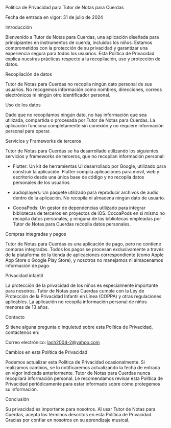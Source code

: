 Política de Privacidad para Tutor de Notas para Cuerdas

Fecha de entrada en vigor: 31 de julio de 2024

Introducción

Bienvenido a Tutor de Notas para Cuerdas, una aplicación diseñada para principiantes en instrumentos de cuerda, incluidos los niños. Estamos comprometidos con la protección de su privacidad y garantizar una experiencia segura para todos los usuarios. Esta Política de Privacidad explica nuestras prácticas respecto a la recopilación, uso y protección de datos.

Recopilación de datos

Tutor de Notas para Cuerdas no recopila ningún dato personal de sus usuarios. No recogemos información como nombres, direcciones, correos electrónicos ni ningún otro identificador personal.

Uso de los datos

Dado que no recopilamos ningún dato, no hay información que sea utilizada, compartida o procesada por Tutor de Notas para Cuerdas. La aplicación funciona completamente sin conexión y no requiere información personal para operar.

Servicios y Frameworks de terceros

Tutor de Notas para Cuerdas se ha desarrollado utilizando los siguientes servicios y frameworks de terceros, que no recopilan información personal:

- Flutter: Un kit de herramientas UI desarrollado por Google, utilizado para construir la aplicación. Flutter compila aplicaciones para móvil, web y escritorio desde una única base de código y no recopila datos personales de los usuarios.

- audioplayers: Un paquete utilizado para reproducir archivos de audio dentro de la aplicación. No recopila ni almacena ningún dato de usuario.

- CocoaPods: Un gestor de dependencias utilizado para integrar bibliotecas de terceros en proyectos de iOS. CocoaPods en sí mismo no recopila datos personales, y ninguna de las bibliotecas empleadas por Tutor de Notas para Cuerdas recopila datos personales.

Compras integradas y pagos

Tutor de Notas para Cuerdas es una aplicación de pago, pero no contiene compras integradas. Todos los pagos se procesan exclusivamente a través de la plataforma de la tienda de aplicaciones correspondiente (como Apple App Store o Google Play Store), y nosotros no manejamos ni almacenamos información de pago.

Privacidad infantil

La protección de la privacidad de los niños es especialmente importante para nosotros. Tutor de Notas para Cuerdas cumple con la Ley de Protección de la Privacidad Infantil en Línea (COPPA) y otras regulaciones aplicables. La aplicación no recopila información personal de niños menores de 13 años.

Contacto

Si tiene alguna pregunta o inquietud sobre esta Política de Privacidad, contáctenos en:

Correo electrónico: lach2004-2@yahoo.com

Cambios en esta Política de Privacidad

Podemos actualizar esta Política de Privacidad ocasionalmente. Si realizamos cambios, se lo notificaremos actualizando la fecha de entrada en vigor indicada anteriormente. Tutor de Notas para Cuerdas nunca recopilará información personal. Le recomendamos revisar esta Política de Privacidad periódicamente para estar informado sobre cómo protegemos su información.

Conclusión

Su privacidad es importante para nosotros. Al usar Tutor de Notas para Cuerdas, acepta los términos descritos en esta Política de Privacidad. Gracias por confiar en nosotros en su aprendizaje musical.



